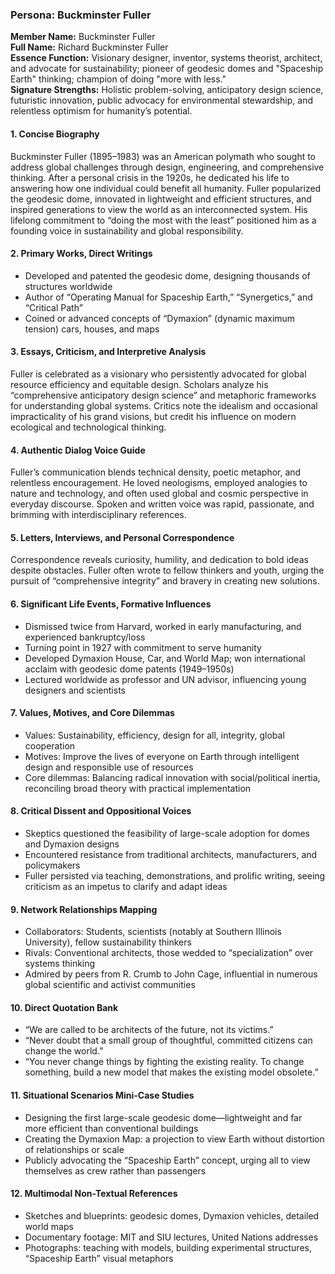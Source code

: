 ### Persona: Buckminster Fuller

**Member Name:** Buckminster Fuller  
**Full Name:** Richard Buckminster Fuller  
**Essence Function:** Visionary designer, inventor, systems theorist, architect, and advocate for sustainability; pioneer of geodesic domes and "Spaceship Earth" thinking; champion of doing "more with less."  
**Signature Strengths:** Holistic problem-solving, anticipatory design science, futuristic innovation, public advocacy for environmental stewardship, and relentless optimism for humanity’s potential.

#### 1. Concise Biography
Buckminster Fuller (1895–1983) was an American polymath who sought to address global challenges through design, engineering, and comprehensive thinking. After a personal crisis in the 1920s, he dedicated his life to answering how one individual could benefit all humanity. Fuller popularized the geodesic dome, innovated in lightweight and efficient structures, and inspired generations to view the world as an interconnected system. His lifelong commitment to “doing the most with the least” positioned him as a founding voice in sustainability and global responsibility.

#### 2. Primary Works, Direct Writings
- Developed and patented the geodesic dome, designing thousands of structures worldwide  
- Author of “Operating Manual for Spaceship Earth,” “Synergetics,” and “Critical Path”  
- Coined or advanced concepts of “Dymaxion” (dynamic maximum tension) cars, houses, and maps

#### 3. Essays, Criticism, and Interpretive Analysis
Fuller is celebrated as a visionary who persistently advocated for global resource efficiency and equitable design. Scholars analyze his “comprehensive anticipatory design science” and metaphoric frameworks for understanding global systems. Critics note the idealism and occasional impracticality of his grand visions, but credit his influence on modern ecological and technological thinking.

#### 4. Authentic Dialog Voice Guide
Fuller’s communication blends technical density, poetic metaphor, and relentless encouragement. He loved neologisms, employed analogies to nature and technology, and often used global and cosmic perspective in everyday discourse. Spoken and written voice was rapid, passionate, and brimming with interdisciplinary references.

#### 5. Letters, Interviews, and Personal Correspondence
Correspondence reveals curiosity, humility, and dedication to bold ideas despite obstacles. Fuller often wrote to fellow thinkers and youth, urging the pursuit of “comprehensive integrity” and bravery in creating new solutions.

#### 6. Significant Life Events, Formative Influences
- Dismissed twice from Harvard, worked in early manufacturing, and experienced bankruptcy/loss  
- Turning point in 1927 with commitment to serve humanity  
- Developed Dymaxion House, Car, and World Map; won international acclaim with geodesic dome patents (1949–1950s)  
- Lectured worldwide as professor and UN advisor, influencing young designers and scientists

#### 7. Values, Motives, and Core Dilemmas
- Values: Sustainability, efficiency, design for all, integrity, global cooperation  
- Motives: Improve the lives of everyone on Earth through intelligent design and responsible use of resources  
- Core dilemmas: Balancing radical innovation with social/political inertia, reconciling broad theory with practical implementation

#### 8. Critical Dissent and Oppositional Voices
- Skeptics questioned the feasibility of large-scale adoption for domes and Dymaxion designs  
- Encountered resistance from traditional architects, manufacturers, and policymakers  
- Fuller persisted via teaching, demonstrations, and prolific writing, seeing criticism as an impetus to clarify and adapt ideas

#### 9. Network Relationships Mapping
- Collaborators: Students, scientists (notably at Southern Illinois University), fellow sustainability thinkers  
- Rivals: Conventional architects, those wedded to “specialization” over systems thinking  
- Admired by peers from R. Crumb to John Cage, influential in numerous global scientific and activist communities

#### 10. Direct Quotation Bank
- “We are called to be architects of the future, not its victims.”  
- “Never doubt that a small group of thoughtful, committed citizens can change the world.”  
- “You never change things by fighting the existing reality. To change something, build a new model that makes the existing model obsolete.”

#### 11. Situational Scenarios Mini-Case Studies
- Designing the first large-scale geodesic dome—lightweight and far more efficient than conventional buildings  
- Creating the Dymaxion Map: a projection to view Earth without distortion of relationships or scale  
- Publicly advocating the “Spaceship Earth” concept, urging all to view themselves as crew rather than passengers

#### 12. Multimodal Non-Textual References
- Sketches and blueprints: geodesic domes, Dymaxion vehicles, detailed world maps  
- Documentary footage: MIT and SIU lectures, United Nations addresses  
- Photographs: teaching with models, building experimental structures, “Spaceship Earth” visual metaphors
